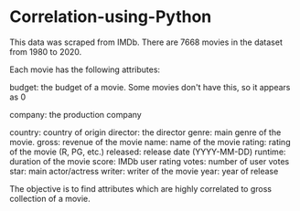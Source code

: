 # Correlation-using-Python

This data was scraped from IMDb.
There are 7668 movies in the dataset from 1980 to 2020.

Each movie has the following attributes:

  budget: the budget of a movie. Some movies don't have this, so it appears as 0
  
  company: the production company
  
  country: country of origin
  director: the director
  genre: main genre of the movie.
  gross: revenue of the movie
  name: name of the movie
  rating: rating of the movie (R, PG, etc.)
  released: release date (YYYY-MM-DD)
  runtime: duration of the movie
  score: IMDb user rating
  votes: number of user votes
  star: main actor/actress
  writer: writer of the movie
  year: year of release

The objective is to find attributes which are highly correlated to gross collection of a movie.
